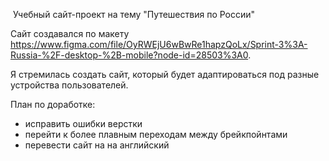  Учебный сайт-проект на тему "Путешествия по России"

Сайт создавался по макету https://www.figma.com/file/OyRWEjU6wBwRe1hapzQoLx/Sprint-3%3A-Russia-%2F-desktop-%2B-mobile?node-id=28503%3A0.

Я стремилась создать сайт, который будет адаптироваться под разные устройства пользователей. 

План по доработке:
- исправить ошибки верстки
- перейти к более плавным переходам между брейкпойнтами
- перевести сайт на на английский